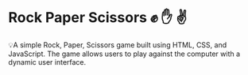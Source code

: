 <h1>Rock Paper Scissors ✊ ✋ ✌️</h1>

💡A simple Rock, Paper, Scissors game built using HTML, CSS, and JavaScript. The game allows users to play against the computer with a dynamic user interface.
